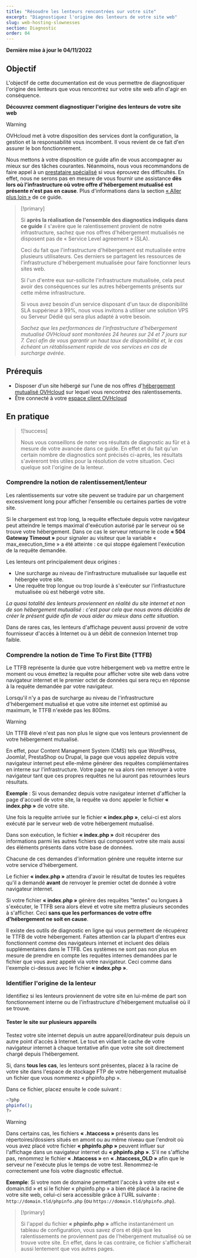 ```yaml
---
title: "Résoudre les lenteurs rencontrées sur votre site" 
excerpt: "Diagnostiquez l'origine des lenteurs de votre site web"
slug: web-hosting-slownesses
section: Diagnostic
order: 04
---
```


**Dernière mise à jour le 04/11/2022**

## Objectif

L'objectif de cette documentation est de vous permettre de diagnostiquer l'origine des lenteurs que vous rencontrez sur votre site web afin d'agir en conséquence.

**Découvrez comment diagnostiquer l'origine des lenteurs de votre site web**

> [!warning]
>
> OVHcloud met à votre disposition des services dont la configuration, la gestion et la responsabilité vous incombent. Il vous revient de ce fait d'en assurer le bon fonctionnement.
> 
> Nous mettons à votre disposition ce guide afin de vous accompagner au mieux sur des tâches courantes. Néanmoins, nous vous recommandons de faire appel à un [prestataire spécialisé](https://partner.ovhcloud.com/fr/) si vous éprouvez des difficultés. En effet, nous ne serons pas en mesure de vous fournir une assistance **dès lors où l'infrastructure où votre offre d'hébergement mutualisé est présente n'est pas en cause**. Plus d'informations dans la section [« Aller plus loin »](#go-further) de ce guide.
>

> [!primary]
>
> Si **après la réalisation de l'ensemble des diagnostics indiqués dans ce guide** il s'avère que le ralentissement provient de notre infrastructure, sachez que nos offres d'hébergement mutualisés ne disposent pas de « Service Level agreement » (SLA). 
>
> Ceci du fait que l'infrastructure d'hébergement est mutualisée entre plusieurs utilisateurs. Ces derniers se partagent les ressources de l'infrastructure d'hébergement mutualisée pour faire fonctionner leurs sites web. 
>
> Si l'un d'entre eux sur-sollicite l'infrastructure mutualisée, cela peut avoir des conséquences sur les autres hébergements présents sur cette même infrastructure.
>
> Si vous avez besoin d'un service disposant d'un taux de disponibilité SLA suppérieur à 99%, nous vous invitons à utiliser une solution VPS ou Serveur Dédié qui sera plus adapté à votre besoin.
>
> *Sachez que les performances de l'infrastructure d'hébergement mutualisé OVHcloud sont monitorées 24 heures sur 24 et 7 jours sur 7. Ceci afin de vous garantir un haut taux de disponibilité et, le cas échéant un rétablissement rapide de vos services en cas de surcharge avérée.*
>

## Prérequis

- Disposer d'un site hébergé sur l'une de nos offres d'[hébergement mutualisé OVHcloud](https://www.ovhcloud.com/fr/web-hosting/) sur lequel vous rencontrez des ralentissements.
- Être connecté à votre [espace client OVHcloud](https://www.ovh.com/auth/?action=gotomanager&from=https://www.ovh.com/fr/&ovhSubsidiary=fr)

## En pratique

> ![!success]
>
> Nous vous conseillons de noter vos résultats de diagnostic au fûr et à mesure de votre avancée dans ce guide. En effet et du fait qu'un certain nombre de diagnostics sont précisés ci-après, les résultats s'avèreront très utiles pour la résolution de votre situation. Ceci quelque soit l'origine de la lenteur.
>

### Comprendre la notion de ralentissement/lenteur

Les ralentissements sur votre site peuvent se traduire par un chargement excessivement long pour afficher l'ensemble ou certaines parties de votre site. 

Si le chargement est trop long, la requête effectuée depuis votre navigateur peut atteindre le temps maximal d'exécution autorisé par le serveur où se trouve votre hébergement. Dans ce cas le serveur retourne le code **« 504 Gateway Timeout »** pour signaler au visiteur que la variable « max_execution_time » a été atteinte : ce qui stoppe également l'exécution de la requête demandée.

Les lenteurs ont principalement deux origines :

- Une surcharge au niveau de l'infrastructure mutualisée sur laquelle est hébergée votre site.
- Une requête trop longue ou trop lourde à s'exécuter sur l'infrastucture mutualisée où est hébergé votre site. 

*La quasi totalité des lenteurs proviennent en réalité du site internet et non de son hébergement mutualisé : c'est pour cela que nous avons décidés de créer le présent guide afin de vous aider au mieux dans cette situation.*

Dans de rares cas, les lenteurs d'affichage peuvent aussi provenir de votre fournisseur d'accès à Internet ou à un débit de connexion Internet trop faible.

### Comprendre la notion de Time To First Bite (TTFB)

Le TTFB représente la durée que votre hébergement web va mettre entre le moment ou vous émettez la requête pour afficher votre site web dans votre navigateur internet et le premier octet de données qui sera reçu en réponse à la requête demandée par votre navigateur.

Lorsqu'il n'y a pas de surcharge au niveau de l'infrastructure d'hébergement mutualisé et que votre site internet est optimisé au maximum, le TTFB n'exède pas les 800ms.

>[!warning]
>
> Un TTFB élevé n'est pas non plus le signe que vos lenteurs proviennent de votre hébergement mutualisé. 
>
> En effet, pour Content Managment System (CMS) tels que WordPress, Joomla!, PrestaShop ou Drupal, la page que vous appelez depuis votre navigateur internet peut elle-même générer des requêtes complémentaires en interne sur l'infrastructure. Votre page ne va alors rien renvoyer à votre navigateur tant que ces propres requêtes ne lui auront pas retournées leurs résultats.
>
> **Exemple** : Si vous demandez depuis votre navigateur internet d'afficher la page d'accueil de votre site, la requête va donc appeler le fichier **« index.php »** de votre site. 
>
> Une fois la requête arrivée sur le fichier **« index.php »**, celui-ci est alors exécuté par le serveur web de votre hébergement mutualisé. 
>
> Dans son exécution, le fichier **« index.php »** doit récupérer des informations parmi les autres fichiers qui composent votre site mais aussi des éléments présents dans votre base de données. 
>
> Chacune de ces demandes d'information génère une requête interne sur votre service d'hébergement. 
>
> Le fichier **« index.php »** attendra d'avoir le résultat de toutes les requêtes qu'il a demandé **avant** de renvoyer le premier octet de donnée à votre navigateur internet.
>
> Si votre fichier **« index.php »** génère des requêtes "lentes" ou longues à s'exécuter, le TTFB sera alors élevé et votre site mettra plusieurs secondes à s'afficher. Ceci **sans que les performances de votre offre d'hébergement ne soit en cause**.
>

Il existe des outils de diagnostic en ligne qui vous permettent de récupérez le TTFB de votre hébergement. Faites attention car la plupart d'entres eux fonctionnent comme des navigateurs internet et incluent des délais supplémentaires dans le TTFB. Ces systèmes ne sont pas non plus en mesure de prendre en compte les requêtes internes demandées par le fichier que vous avez appelé via votre navigateur. Ceci comme dans l'exemple ci-dessus avec le fichier **« index.php »**.

### Identifier l'origine de la lenteur

Identifiez si les lenteurs proviennent de votre site en lui-même de part son fonctionnement interne ou de l'infrastructure d'hébergement mutualisé où il se trouve.

#### Tester le site sur plusieurs appareils

Testez votre site internet depuis un autre appareil/ordinateur puis depuis un autre point d'accès à Internet. Le tout en vidant le cache de votre navigateur internet à chaque tentative afin que votre site soit directement chargé depuis l'hébergement.

Si, dans **tous les cas**, les lenteurs sont présentes, placez à la racine de votre site dans l'espace de stockage FTP de votre hébergement mutualisé un fichier que vous nommerez « phpinfo.php ».

Dans ce fichier, placez ensuite le code suivant :

```bash
<?php
phpinfo();
?>
```

> [!warning]
>
> Dans certains cas, les fichiers **« .htaccess »** présents dans les répertoires/dossiers situés en amont ou au même niveau que l'endroit où vous avez placé votre fichier **« phpinfo.php »** peuvent influer sur l'affichage dans un navigateur internet du **« phpinfo.php »**. 
> S'il ne s'affiche pas, renommez le fichier **« .htaccess »** en **« .htaccess_OLD »** afin que le serveur ne l'exécute plus le temps de votre test. Renommez-le correctement une fois votre diagnostic effectué.
>

**Exemple**: Si votre nom de domaine permettant l'accès à votre site est « domain.tld » et si le fichier « phpinfo.php » a bien été placé à la racine de votre site web, celui-ci sera accessible grâce à l'URL suivante : `http://domain.tld/phpinfo.php` (ou `https://domain.tld/phpinfo.php`).

> [!primary]
>
> Si l'appel du fichier **« phpinfo.php »** affiche instantanément un tableau de configuration, vous savez d'ors et déjà que les ralentissements ne proviennent pas de l'hébergement mutualisé où se trouve votre site. En effet, dans le cas contraire, ce fichier s'afficherait aussi lentement que vos autres pages. 
>

